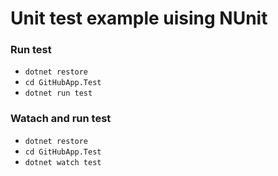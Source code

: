 # Unit test example uising NUnit

### Run test
- `dotnet restore`
- `cd GitHubApp.Test`
- `dotnet run test`

### Watach and run test
- `dotnet restore`
- `cd GitHubApp.Test`
- `dotnet watch test`


